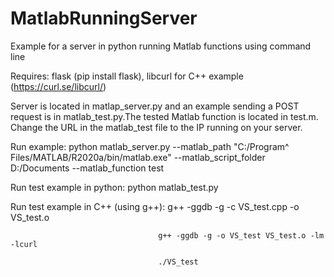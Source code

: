 # MatlabRunningServer
Example for a server in python running Matlab functions using command line


Requires: flask (pip install flask), libcurl for C++ example (https://curl.se/libcurl/)


Server is located in matlap_server.py and an example sending a POST request is in matlab_test.py.The tested Matlab function is located in test.m. Change the URL in the matlab_test file to the IP running on your server.


Run example: python matlab_server.py  --matlab_path "C:/Program^ Files/MATLAB/R2020a/bin/matlab.exe" --matlab_script_folder D:/Documents --matlab_function test


Run test example in python: python matlab_test.py

Run test example in C++ (using g++): g++ -ggdb -g -c VS_test.cpp -o VS_test.o

                                     g++ -ggdb -g -o VS_test VS_test.o -lm -lcurl
                                     
                                     ./VS_test
